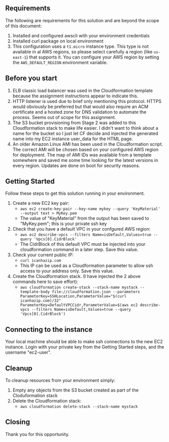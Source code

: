## Requirements
The following are requirements for this solution and are beyond the scope of this document:

1. Installed and configured awscli with your environment credentials
1. Installed curl package on local environment
1. This configuration uses a `t1.micro` instance type. This type is not available in al AWS regions, so please select carefully a region (like `us-east-1`) that supports it. You can configure your AWS region by setting the `AWS_DEFAULT_REGION` environment variable.

## Before you start
1. ELB classic load balancer was used in the Cloudformation template because the assignment instructions appear to indicate this. 
1. HTTP listener is used due to brief only mentioning this protocol. HTTPS would obviously be preferred but that would also require an ACM certificate and a hosted zone for DNS validation to automate the process. Seems out of scope for this assignment.
1. The S3 bucket provisioning from Stage 2 was added to this Cloudformation stack to make life easier. I didn't want to think about a name for the bucket so I just let CF decide and injected the generated name into my EC2 instance user_data for the HTML page.
1. An older Amazon Linux AMI has been used in the Cloudformation script. The correct AMI will be chosen based on your configured AWS region for deployment. The map of AMI IDs was available from a template somewhere and saved me some time looking for the latest versions in every region. Updates are done on boot for security reasons.

## Getting Started
Follow these steps to get this solution running in your environment.

1. Create a new EC2 key pair: 
    * `aws ec2 create-key-pair --key-name mykey --query 'KeyMaterial' --output text > MyKey.pem`
    * The value of "KeyMaterial" from the output has been saved to "MyKey.pem"; this is your private ssh key
1. Check that you have a default VPC in your confgured AWS region: 
    * `aws ec2 describe-vpcs --filters Name=isDefault,Values=true --query 'Vpcs[0].CidrBlock'`
    * The CidrBlock of this default VPC must be injected into your cloudformation command in a later step. Save this value.
1. Check your current public IP: 
    * `curl icanhazip.com`
    * This IP can be used as a Cloudformation parameter to allow ssh access to your address only. Save this value.
1. Create the Cloudformation stack. (I have injected the 2 above commands here to save effort): 
    * `aws cloudformation create-stack --stack-name mystack --template-body file://cloudformation.json --parameters ParameterKey=SSHLocation,ParameterValue="$(curl icanhazip.com)/32" ParameterKey=DefaultVPCCidr,ParameterValue=$(aws ec2 describe-vpcs --filters Name=isDefault,Values=true --query 'Vpcs[0].CidrBlock')`

## Connecting to the instance

Your local machine should be able to make ssh connections to the new EC2 instance. Login with your private key from the Getting Started steps, and the username "ec2-user".

## Cleanup
To cleanup resources from your environment simply:

1. Empty any objects from the S3 bucket created as part of the Cloduformation stack
1. Delete the Cloudformation stack:
    * `aws cloudformation delete-stack --stack-name mystack`

## Closing
Thank you for this opportunity.